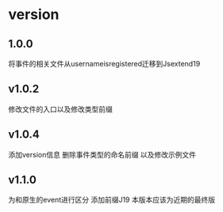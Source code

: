 # version 

## 1.0.0  
将事件的相关文件从usernameisregistered迁移到Jsextend19

## v1.0.2
修改文件的入口以及修改类型前缀

## v1.0.4
添加version信息 删除事件类型的命名前缀 以及修改示例文件

## v1.1.0
为和原生的event进行区分 添加前缀J19  本版本应该为近期的最终版 



